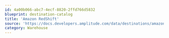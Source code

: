 ```yaml
---
id: 4a00b066-abc7-4ecf-8820-2ffd766d5832
blueprint: destination-catalog
title: 'Amazon RedShift'
source: 'https://docs.developers.amplitude.com/data/destinations/amazon-redshift'
category: Warehouse
---
```


